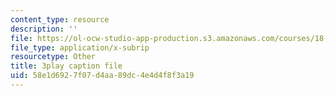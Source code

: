 ```yaml
---
content_type: resource
description: ''
file: https://ol-ocw-studio-app-production.s3.amazonaws.com/courses/18-02sc-multivariable-calculus-fall-2010/58e1d6927f07d4aa89dc4e4d4f8f3a19_P6fOgkC5kvc.srt
file_type: application/x-subrip
resourcetype: Other
title: 3play caption file
uid: 58e1d692-7f07-d4aa-89dc-4e4d4f8f3a19
---
```

